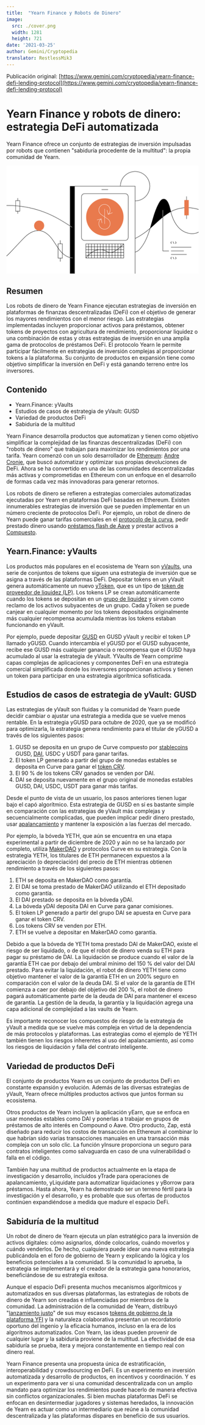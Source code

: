 ```yaml
---
title:  "Yearn Finance y Robots de Dinero"
image:
  src: ./cover.png
  width: 1281
  height: 721
date: '2021-03-25'
author: Gemini/Cryptopedia
translator: RestlessMik3
---
```


Publicación original: [https://www.gemini.com/cryptopedia/yearn-finance-defi-lending-protocol](https://www.gemini.com/cryptopedia/yearn-finance-defi-lending-protocol)

# Yearn Finance y robots de dinero: estrategia DeFi automatizada

Yearn Finance ofrece un conjunto de estrategias de inversión impulsadas por robots que contienen "sabiduría procedente de la multitud": la propia comunidad de Yearn.

![](image1.png?w=1281&h=721)

## Resumen

Los robots de dinero de Yearn Finance ejecutan estrategias de inversión en plataformas de finanzas descentralizadas (DeFi) con el objetivo de generar los mayores rendimientos con el menor riesgo. Las estrategias implementadas incluyen proporcionar activos para préstamos, obtener tokens de proyectos con agricultura de rendimiento, proporcionar liquidez o una combinación de estas y otras estrategias de inversión en una amplia gama de protocolos de préstamos DeFi. El protocolo Yearn le permite participar fácilmente en estrategias de inversión complejas al proporcionar tokens a la plataforma. Su conjunto de productos en expansión tiene como objetivo simplificar la inversión en DeFi y está ganando terreno entre los inversores.

## Contenido

- Yearn.Finance: yVaults
- Estudios de casos de estrategia de yVault: GUSD
- Variedad de productos DeFi
- Sabiduría de la multitud

Yearn Finance desarrolla productos que automatizan y tienen como objetivo simplificar la complejidad de las finanzas descentralizadas (DeFi) con "robots de dinero" que trabajan para maximizar los rendimientos por una tarifa. Yearn comenzó con un solo desarrollador de [Ethereum](https://www.gemini.com/cryptopedia/ethereum-smart-contracts-tokens-use-cases): [Andre Cronje](https://www.gemini.com/cryptopedia/glossary#andre-cronje), que buscó automatizar y optimizar sus propias devoluciones de DeFi. Ahora se ha convertido en una de las comunidades descentralizadas más activas y comprometidas en Ethereum con un enfoque en el desarrollo de formas cada vez más innovadoras para generar retornos.

Los robots de dinero se refieren a estrategias comerciales automatizadas ejecutadas por Yearn en plataformas DeFi basadas en Ethereum. Existen innumerables estrategias de inversión que se pueden implementar en un número creciente de protocolos DeFi. Por ejemplo, un robot de dinero de Yearn puede ganar tarifas comerciales en el [protocolo de la curva](https://www.gemini.com/cryptopedia/curve-crypto-automated-market-maker), pedir prestado dinero usando [préstamos flash de Aave](https://www.gemini.com/cryptopedia/aave-flashloans) y prestar activos a [Compuesto](https://www.gemini.com/cryptopedia/compound-finance-defi-crypto).

## Yearn.Finance: yVaults

Los productos más populares en el ecosistema de Yearn son [yVaults](https://www.gemini.com/cryptopedia/glossary#y-vaults), una serie de conjuntos de tokens que siguen una estrategia de inversión que se asigna a través de las plataformas DeFi. Depositar tokens en un yVault genera automáticamente un nuevo [yToken](https://www.gemini.com/cryptopedia/glossary#y-tokens), que es un tipo de [token de proveedor de liquidez (LP)](https://www.gemini.com/cryptopedia/liquidity-provider-amm-tokens). Los tokens LP se crean automáticamente cuando los tokens se depositan en un [grupo de liquidez](https://www.gemini.com/cryptopedia/glossary#liquidity-pool) y sirven como reclamo de los activos subyacentes de un grupo. Cada yToken se puede canjear en cualquier momento por los tokens depositados originalmente más cualquier recompensa acumulada mientras los tokens estaban funcionando en yVault.

Por ejemplo, puede depositar [GUSD](https://www.gemini.com/cryptopedia/gusd-gemini-dollar-stablecoin-features) en GUSD yVault y recibir el token LP llamado yGUSD. Cuando intercambia el yGUSD por el GUSD subyacente, recibe ese GUSD más cualquier ganancia o recompensa que el GUSD haya acumulado al usar la estrategia de yVault. YVaults de Yearn comprime capas complejas de aplicaciones y componentes DeFi en una estrategia comercial simplificada donde los inversores proporcionan activos y tienen un token para participar en una estrategia algorítmica sofisticada.

## Estudios de casos de estrategia de yVault: GUSD

Las estrategias de yVault son fluidas y la comunidad de Yearn puede decidir cambiar o ajustar una estrategia a medida que se vuelve menos rentable. En la estrategia yGUSD para octubre de 2020, que ya se modificó para optimizarla, la estrategia genera rendimiento para el titular de yGUSD a través de los siguientes pasos:

1. GUSD se deposita en un grupo de Curve compuesto por [stablecoins](https://www.gemini.com/cryptopedia/what-are-stablecoins-how-do-they-work) GUSD, [DAI](https://www.gemini.com/cryptopedia/dai-stablecoin-what-is-dai-token), USDC y USDT para ganar tarifas.
2. El token LP generado a partir del grupo de monedas estables se deposita en Curve para ganar el [token CRV](https://www.gemini.com/cryptopedia/glossary#crv-token).
3. El 90 % de los tokens CRV ganados se venden por DAI.
4. DAI se deposita nuevamente en el grupo original de monedas estables GUSD, DAI, USDC, USDT para ganar más tarifas.

Desde el punto de vista de un usuario, los pasos anteriores tienen lugar bajo el capó algorítmico. Esta estrategia de GUSD en sí es bastante simple en comparación con las estrategias de yVault más complejas y secuencialmente complicadas, que pueden implicar pedir dinero prestado, usar [apalancamiento](https://www.gemini.com/cryptopedia/glossary#leverage) y mantener la exposición a las fuerzas del mercado.

Por ejemplo, la bóveda YETH, que aún se encuentra en una etapa experimental a partir de diciembre de 2020 y aún no se ha lanzado por completo, utiliza [MakerDAO](https://www.gemini.com/cryptopedia/makerdao-defi-mkr-dai-coins) y protocolos Curve en su estrategia. Con la estrategia YETH, los titulares de ETH permanecen expuestos a la apreciación (o depreciación) del precio de ETH mientras obtienen rendimiento a través de los siguientes pasos:

1. ETH se deposita en MakerDAO como garantía.
2. El DAI se toma prestado de MakerDAO utilizando el ETH depositado como garantía.
3. El DAI prestado se deposita en la bóveda yDAI.
4. La bóveda yDAI deposita DAI en Curve para ganar comisiones.
5. El token LP generado a partir del grupo DAI se apuesta en Curve para ganar el token CRV.
6. Los tokens CRV se venden por ETH.
7. ETH se vuelve a depositar en MakerDAO como garantía.

Debido a que la bóveda de YETH toma prestado DAI de MakerDAO, existe el riesgo de ser liquidado, o de que el robot de dinero venda su ETH para pagar su préstamo de DAI. La liquidación se produce cuando el valor de la garantía ETH cae por debajo del umbral mínimo del 150 % del valor del DAI prestado. Para evitar la liquidación, el robot de dinero YETH tiene como objetivo mantener el valor de la garantía ETH en un 200% seguro en comparación con el valor de la deuda DAI. Si el valor de la garantía de ETH comienza a caer por debajo del objetivo del 200 %, el robot de dinero pagará automáticamente parte de la deuda de DAI para mantener el exceso de garantía. La gestión de la deuda, la garantía y la liquidación agrega una capa adicional de complejidad a las vaults de Yearn.

Es importante reconocer los compuestos de riesgo de la estrategia de yVault a medida que se vuelve más compleja en virtud de la dependencia de más protocolos y plataformas. Las estrategias como el ejemplo de YETH también tienen los riesgos inherentes al uso del apalancamiento, así como los riesgos de liquidación y falla del contrato inteligente.

## Variedad de productos DeFi

El conjunto de productos Yearn es un conjunto de productos DeFi en constante expansión y evolución. Además de las diversas estrategias de yVault, Yearn ofrece múltiples productos activos que juntos forman su ecosistema.

Otros productos de Yearn incluyen la aplicación yEarn, que se enfoca en usar monedas estables como DAI y ponerlas a trabajar en grupos de préstamos de alto interés en Compound o Aave. Otro producto, Zap, está diseñado para reducir los costos de transacción en Ethereum al combinar lo que habrían sido varias transacciones manuales en una transacción más compleja con un solo clic. La función yInsure proporciona un seguro para contratos inteligentes como salvaguarda en caso de una vulnerabilidad o falla en el código.

También hay una multitud de productos actualmente en la etapa de investigación y desarrollo, incluidos yTrade para operaciones de apalancamiento, yLiquidate para automatizar liquidaciones y yBorrow para préstamos. Hasta ahora, Yearn ha demostrado ser un terreno fértil para la investigación y el desarrollo, y es probable que sus ofertas de productos continúen expandiéndose a medida que madure el espacio DeFi. 

## Sabiduría de la multitud

Un robot de dinero de Yearn ejecuta un plan estratégico para la inversión de activos digitales: cómo asignarlos, dónde colocarlos, cuándo moverlos y cuándo venderlos. De hecho, cualquiera puede idear una nueva estrategia publicándola en el foro de gobierno de Yearn y explicando la lógica y los beneficios potenciales a la comunidad. Si la comunidad lo aprueba, la estrategia se implementará y el creador de la estrategia gana honorarios, beneficiándose de su estrategia exitosa.

Aunque el espacio DeFi presenta muchos mecanismos algorítmicos y automatizados en sus diversas plataformas, las estrategias de robots de dinero de Yearn son creadas e influenciadas por miembros de la comunidad. La administración de la comunidad de Yearn, distribuyó "[lanzamiento justo](https://www.gemini.com/cryptopedia/what-is-yearn-finance-yfi-coin-yearnfinance)" de sus muy escasos [tokens de gobierno de la plataforma YFI](https://www.gemini.com/cryptopedia/glossary#yfi-token) y la naturaleza colaborativa presentan un recordatorio oportuno del ingenio y la eficacia humanos, incluso en la era de los algoritmos automatizados. Con Yearn, las ideas pueden provenir de cualquier lugar y la sabiduría proviene de la multitud. La efectividad de esa sabiduría se prueba, itera y mejora constantemente en tiempo real con dinero real.

Yearn Finance presenta una propuesta única de estratificación, interoperabilidad y crowdsourcing en DeFi. Es un experimento en inversión automatizada y desarrollo de productos, en incentivos y coordinación. Y es un experimento para ver si una comunidad descentralizada con un amplio mandato para optimizar los rendimientos puede hacerlo de manera efectiva sin conflictos organizacionales. Si bien muchas plataformas DeFi se enfocan en desintermediar jugadores y sistemas heredados, la innovación de Yearn es actuar como un intermediario que reúne a la comunidad descentralizada y las plataformas dispares en beneficio de sus usuarios. 
